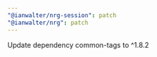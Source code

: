 ```yaml
---
"@ianwalter/nrg-session": patch
"@ianwalter/nrg": patch
---
```


Update dependency common-tags to ^1.8.2

